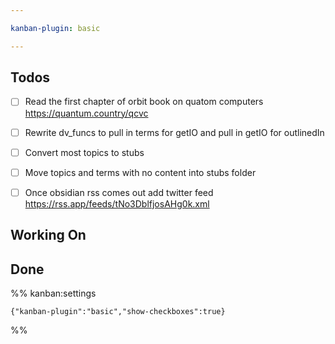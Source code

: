 ```yaml
---

kanban-plugin: basic

---
```


## Todos

- [ ] Read the first chapter of orbit book on quatom computers https://quantum.country/qcvc
- [ ] Rewrite dv_funcs to pull in terms for getIO and pull in getIO for outlinedIn
- [ ] Convert most topics to stubs
- [ ] Move topics and terms with no content into stubs folder
- [ ] Once obsidian rss comes out add twitter feed https://rss.app/feeds/tNo3DblfjosAHg0k.xml


## Working On



## Done





%% kanban:settings
```
{"kanban-plugin":"basic","show-checkboxes":true}
```
%%